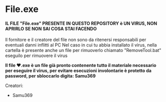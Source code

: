 # File.exe


#### IL FILE "File.exe" PRESENTE IN QUESTO REPOSITORY è UN VIRUS, NON APRIRLO SE NON SAI COSA STAI FACENDO


Il fornitore e il creatore del file non sono da ritenersi responsabili per eventuali danni inflitti al PC
Nel caso in cui tu abbia installato il virus, nella cartella è presente anche un file per rimuoverlo chiamato "RemoveTool.bat" eseguilo per rimuovere il virus


**Il file ♥.exe è un file già pronto contenente tutto il materiale necessario per eseguire il virus, per evitare esecuzioni involontarie è protetto da password, per sbloccarlo digita: Samu369**

Creatori:

- Samu369

